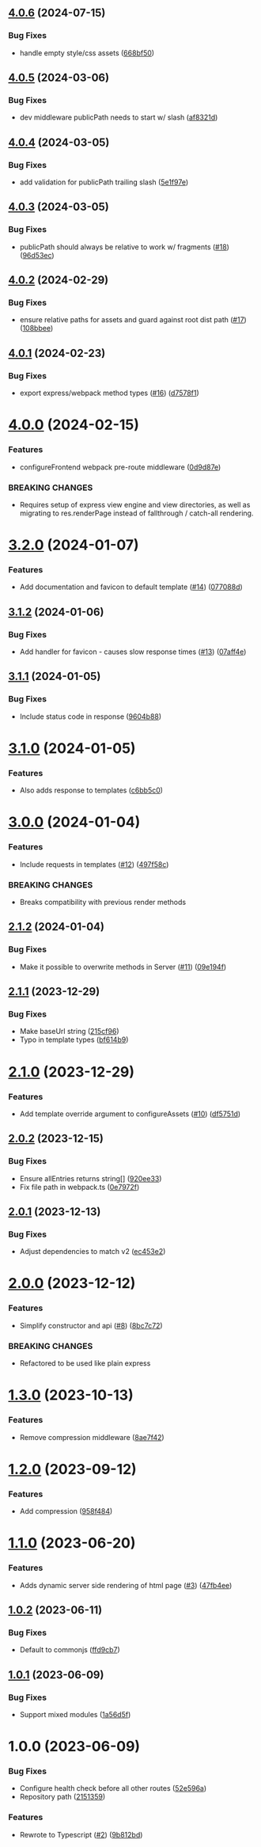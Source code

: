 ## [4.0.6](https://github.com/kapetacom/sdk-nodejs-server/compare/v4.0.5...v4.0.6) (2024-07-15)


### Bug Fixes

* handle empty style/css assets ([668bf50](https://github.com/kapetacom/sdk-nodejs-server/commit/668bf50ea183057c4cb0e23e2c74d70882b69879))

## [4.0.5](https://github.com/kapetacom/sdk-nodejs-server/compare/v4.0.4...v4.0.5) (2024-03-06)


### Bug Fixes

* dev middleware publicPath needs to start w/ slash ([af8321d](https://github.com/kapetacom/sdk-nodejs-server/commit/af8321d34fb4c83f412bc1152402adaaa91cc8a7))

## [4.0.4](https://github.com/kapetacom/sdk-nodejs-server/compare/v4.0.3...v4.0.4) (2024-03-05)


### Bug Fixes

* add validation for publicPath trailing slash ([5e1f97e](https://github.com/kapetacom/sdk-nodejs-server/commit/5e1f97e43671296599032adabb292b429b1ca7a0))

## [4.0.3](https://github.com/kapetacom/sdk-nodejs-server/compare/v4.0.2...v4.0.3) (2024-03-05)


### Bug Fixes

* publicPath should always be relative to work w/ fragments ([#18](https://github.com/kapetacom/sdk-nodejs-server/issues/18)) ([96d53ec](https://github.com/kapetacom/sdk-nodejs-server/commit/96d53ecb74ec87641f042a502ec85e12e921b952))

## [4.0.2](https://github.com/kapetacom/sdk-nodejs-server/compare/v4.0.1...v4.0.2) (2024-02-29)


### Bug Fixes

* ensure relative paths for assets and guard against root dist path ([#17](https://github.com/kapetacom/sdk-nodejs-server/issues/17)) ([108bbee](https://github.com/kapetacom/sdk-nodejs-server/commit/108bbeef117c9ef1e4d0540046d5c22bcb4176fd))

## [4.0.1](https://github.com/kapetacom/sdk-nodejs-server/compare/v4.0.0...v4.0.1) (2024-02-23)


### Bug Fixes

* export express/webpack method types ([#16](https://github.com/kapetacom/sdk-nodejs-server/issues/16)) ([d7578f1](https://github.com/kapetacom/sdk-nodejs-server/commit/d7578f1c2b2ed2f7fdc8bf5c3163669fb3167755))

# [4.0.0](https://github.com/kapetacom/sdk-nodejs-server/compare/v3.2.0...v4.0.0) (2024-02-15)


### Features

* configureFrontend webpack pre-route middleware ([0d9d87e](https://github.com/kapetacom/sdk-nodejs-server/commit/0d9d87ef04074e10cdee590fd69844b4c51be992))


### BREAKING CHANGES

* Requires setup of express view engine and view directories, as well as
migrating to res.renderPage instead of fallthrough / catch-all rendering.

# [3.2.0](https://github.com/kapetacom/sdk-nodejs-server/compare/v3.1.2...v3.2.0) (2024-01-07)


### Features

* Add documentation and favicon to default template ([#14](https://github.com/kapetacom/sdk-nodejs-server/issues/14)) ([077088d](https://github.com/kapetacom/sdk-nodejs-server/commit/077088d42e2dbbb30898beafb1b9e0d0ca79b7bf))

## [3.1.2](https://github.com/kapetacom/sdk-nodejs-server/compare/v3.1.1...v3.1.2) (2024-01-06)


### Bug Fixes

* Add handler for favicon - causes slow response times ([#13](https://github.com/kapetacom/sdk-nodejs-server/issues/13)) ([07aff4e](https://github.com/kapetacom/sdk-nodejs-server/commit/07aff4e52562e050695739adb233d65ae709ded6))

## [3.1.1](https://github.com/kapetacom/sdk-nodejs-server/compare/v3.1.0...v3.1.1) (2024-01-05)


### Bug Fixes

* Include status code in response ([9604b88](https://github.com/kapetacom/sdk-nodejs-server/commit/9604b88411004314b7cd7470394d676b2d719b86))

# [3.1.0](https://github.com/kapetacom/sdk-nodejs-server/compare/v3.0.0...v3.1.0) (2024-01-05)


### Features

* Also adds response to templates ([c6bb5c0](https://github.com/kapetacom/sdk-nodejs-server/commit/c6bb5c079c2c67bf867ee5313b626f4654b84763))

# [3.0.0](https://github.com/kapetacom/sdk-nodejs-server/compare/v2.1.2...v3.0.0) (2024-01-04)


### Features

* Include requests in templates ([#12](https://github.com/kapetacom/sdk-nodejs-server/issues/12)) ([497f58c](https://github.com/kapetacom/sdk-nodejs-server/commit/497f58cafaed3cbcb31f808198776f69b08885f5))


### BREAKING CHANGES

* Breaks compatibility with previous render methods

## [2.1.2](https://github.com/kapetacom/sdk-nodejs-server/compare/v2.1.1...v2.1.2) (2024-01-04)


### Bug Fixes

* Make it possible to overwrite methods in Server ([#11](https://github.com/kapetacom/sdk-nodejs-server/issues/11)) ([09e194f](https://github.com/kapetacom/sdk-nodejs-server/commit/09e194f4486941db29ebf4c9d3462b15e6e9b0f6))

## [2.1.1](https://github.com/kapetacom/sdk-nodejs-server/compare/v2.1.0...v2.1.1) (2023-12-29)


### Bug Fixes

* Make baseUrl string ([215cf96](https://github.com/kapetacom/sdk-nodejs-server/commit/215cf96005a58e3a105e265bdd4c24c917acde8b))
* Typo in template types ([bf614b9](https://github.com/kapetacom/sdk-nodejs-server/commit/bf614b9fe84385d2a490d990a3f388eb96aa6a8b))

# [2.1.0](https://github.com/kapetacom/sdk-nodejs-server/compare/v2.0.2...v2.1.0) (2023-12-29)


### Features

* Add template override argument to configureAssets ([#10](https://github.com/kapetacom/sdk-nodejs-server/issues/10)) ([df5751d](https://github.com/kapetacom/sdk-nodejs-server/commit/df5751d1c78679e8f5353bb0db937b25451d71b3))

## [2.0.2](https://github.com/kapetacom/sdk-nodejs-server/compare/v2.0.1...v2.0.2) (2023-12-15)


### Bug Fixes

* Ensure allEntries returns string[] ([920ee33](https://github.com/kapetacom/sdk-nodejs-server/commit/920ee3387fe4c3b9aceb9306213123e7320ce511))
* Fix file path in webpack.ts ([0e7972f](https://github.com/kapetacom/sdk-nodejs-server/commit/0e7972fa5e7e0b170ed0b40ba64fc52a542244c3))

## [2.0.1](https://github.com/kapetacom/sdk-nodejs-server/compare/v2.0.0...v2.0.1) (2023-12-13)


### Bug Fixes

* Adjust dependencies to match v2 ([ec453e2](https://github.com/kapetacom/sdk-nodejs-server/commit/ec453e2530e49384dbaa6a6c8df687671d6ec79e))

# [2.0.0](https://github.com/kapetacom/sdk-nodejs-server/compare/v1.3.0...v2.0.0) (2023-12-12)


### Features

* Simplify constructor and api ([#8](https://github.com/kapetacom/sdk-nodejs-server/issues/8)) ([8bc7c72](https://github.com/kapetacom/sdk-nodejs-server/commit/8bc7c72a315fea74200663feb93525e626e678e0))


### BREAKING CHANGES

* Refactored to be used like plain express

# [1.3.0](https://github.com/kapetacom/sdk-nodejs-server/compare/v1.2.0...v1.3.0) (2023-10-13)


### Features

* Remove compression middleware ([8ae7f42](https://github.com/kapetacom/sdk-nodejs-server/commit/8ae7f42e77a3e930026cde81e67b1662591c2545))

# [1.2.0](https://github.com/kapetacom/sdk-nodejs-server/compare/v1.1.0...v1.2.0) (2023-09-12)


### Features

* Add compression ([958f484](https://github.com/kapetacom/sdk-nodejs-server/commit/958f48405915a9bf711765a9503fe6dcf09101cb))

# [1.1.0](https://github.com/kapetacom/sdk-nodejs-server/compare/v1.0.2...v1.1.0) (2023-06-20)


### Features

* Adds dynamic server side rendering of html page ([#3](https://github.com/kapetacom/sdk-nodejs-server/issues/3)) ([47fb4ee](https://github.com/kapetacom/sdk-nodejs-server/commit/47fb4ee5eb22c7d8a087d3a011455eba3d26639e))

## [1.0.2](https://github.com/kapetacom/sdk-nodejs-server/compare/v1.0.1...v1.0.2) (2023-06-11)


### Bug Fixes

* Default to commonjs ([ffd9cb7](https://github.com/kapetacom/sdk-nodejs-server/commit/ffd9cb75be94e980f2a86ec39de36036aaa809db))

## [1.0.1](https://github.com/kapetacom/sdk-nodejs-server/compare/v1.0.0...v1.0.1) (2023-06-09)


### Bug Fixes

* Support mixed modules ([1a56d5f](https://github.com/kapetacom/sdk-nodejs-server/commit/1a56d5fd09945fb53ebb4c5384cf7280ea56305f))

# 1.0.0 (2023-06-09)


### Bug Fixes

* Configure health check before all other routes ([52e596a](https://github.com/kapetacom/sdk-nodejs-server/commit/52e596ae123071f423fc27e2815070e8b1dc5d27))
* Repository path ([2151359](https://github.com/kapetacom/sdk-nodejs-server/commit/215135918e40cb543b9e094cfe7ba775fccd756a))


### Features

* Rewrote to Typescript ([#2](https://github.com/kapetacom/sdk-nodejs-server/issues/2)) ([9b812bd](https://github.com/kapetacom/sdk-nodejs-server/commit/9b812bdfb6ab80f905fe4f3b6bd8172f46ba6f32))
